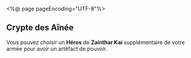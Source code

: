 <%@ page pageEncoding="UTF-8"%>
<div>
	<h2>Crypte des Aînée</h2>
	<p>Vous pouvez choisir un <strong>Héros</strong> de <strong>Zainthar Kai</strong> supplémentaire 
	de votre armée pour avoir un artéfact de pouvoir.</p>
</div>